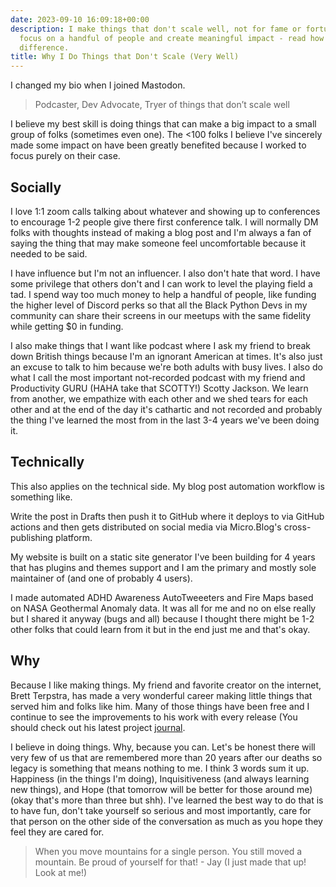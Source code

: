 ```yaml
---
date: 2023-09-10 16:09:18+00:00
description: I make things that don't scale well, not for fame or fortune, but to
  focus on a handful of people and create meaningful impact - read how I've made a
  difference.
title: Why I Do Things that Don't Scale (Very Well)
---
```


I changed my bio when I joined Mastodon.

> Podcaster, Dev Advocate, Tryer of things that don’t scale well

I believe my best skill is doing things that can make a big impact to a small group of folks (sometimes even one). The <100 folks I believe I've sincerely made some impact on have been greatly benefited because I worked to focus purely on their case.

## Socially

I love 1:1 zoom calls talking about whatever and showing up to conferences to encourage 1-2 people give there first conference talk. I will normally DM folks with thoughts instead of making a blog post and I'm always a fan of saying the thing that may make someone feel uncomfortable because it needed to be said.

I have influence but I'm not an influencer. I also don't hate that word. I have some privilege that others don't and I can work to level the playing field a tad. I spend way too much money to help a handful of people, like funding the higher level of Discord perks so that all the Black Python Devs in my community can share their screens in our meetups with the same fidelity while getting $0 in funding.

I also make things that I want like podcast where I ask my friend to break down British things because I'm an ignorant American at times. It's also just an excuse to talk to him because we're both adults with busy lives. I also do what I call the most important not-recorded podcast with my friend and Productivity GURU (HAHA take that SCOTTY!) Scotty Jackson. We learn from another, we empathize with each other and we shed tears for each other and at the end of the day it's cathartic and not recorded and probably the thing I've learned the most from in the last 3-4 years we've been doing it.

## Technically

This also applies on the technical side. My blog post automation workflow is something like.

Write the post in Drafts then push it to GitHub where it deploys to via GitHub actions and then gets distributed on social media via Micro.Blog's cross-publishing platform.

My website is built on a static site generator I've been building for 4 years that has plugins and themes support and I am the primary and mostly sole maintainer of (and one of probably 4 users).

I made automated ADHD Awareness AutoTweeeters and Fire Maps based on NASA Geothermal Anomaly data. It was all for me and no on else really but I shared it anyway (bugs and all) because I thought there might be 1-2 other folks that could learn from it but in the end just me and that's okay.

## Why

Because I like making things. My friend and favorite creator on the internet, Brett Terpstra, has made a very wonderful career making little things that served him and folks like him. Many of those things have been free and I continue to see the improvements to his work with every release (You should check out his latest project [journal](https://brettterpstra.com/projects/journal-cli/).

I believe in doing things. Why, because you can. Let's be honest there will very few of us that are remembered more than 20 years after our deaths so legacy is something that means nothing to me. I think 3 words sum it up. Happiness (in the things I'm doing),  Inquisitiveness (and always learning new things), and Hope (that tomorrow will be better for those around me) (okay that's more than three but shh). I've learned the best way to do that is to have fun, don't take yourself so serious and most importantly, care for that person on the other side of the conversation as much as you hope they feel they are cared for.

> When you move mountains for a single person. You still moved a mountain. Be proud of yourself for that! - Jay (I just made that up! Look at me!)